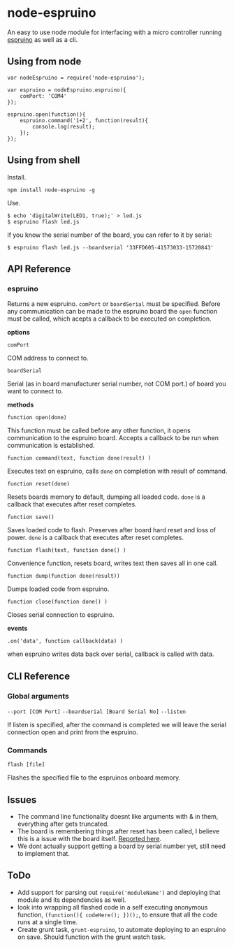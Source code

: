 node-espruino
=============

An easy to use node module for interfacing with a micro controller running [espruino](http://www.espruino.com/) as well as a cli.


Using from node
---------------

```
var nodeEspruino = require('node-espruino');

var espruino = nodeEspruino.espruino({
	comPort: 'COM4'
});

espruino.open(function(){
	espruino.command('1+2', function(result){
		console.log(result);
	});
});
```

Using from shell
----------------


Install.

```
npm install node-espruino -g
```

Use.

```
$ echo 'digitalWrite(LED1, true);' > led.js
$ espruino flash led.js
```

if you know the serial number of the board, you can refer to it by serial:

```
$ espruino flash led.js --boardserial '33FFD605-41573033-15720843'
```

API Reference
-------------

### espruino

Returns a new espruino. `comPort` or `boardSerial` must be specified. Before any communication can 
be made to the espruino board the `open` function must be called, which acepts a callback to be
executed on completion.

**options**

`comPort`

COM address to connect to.

`boardSerial` 

Serial (as in board manufacturer serial number, not COM port.)
of board you want to connect to.
	
**methods**

`function open(done)`

This function must be called before any other function, it opens communication to the espruino board.
Accepts a callback to be run when communication is established.

`function command(text, function done(result) )`

Executes text on espruino, calls `done` on completion with result of command. 

`function reset(done)`

Resets boards memory to default, dumping all loaded code. `done` is a callback that executes after reset completes.

`function save()`

Saves loaded code to flash. Preserves after board hard reset and loss of power. `done` is a callback that executes after reset completes.

`function flash(text, function done() )`

Convenience function, resets board, writes text then saves all in one call.

`function dump(function done(result))`

Dumps loaded code from espruino.

`function close(function done() )`

Closes serial connection to espruino.

**events**

`.on('data', function callback(data) )`

when espruino writes data back over serial, callback is called with data.

CLI Reference
-------------

### Global arguments

`--port [COM Port]`
`--boardserial [Board Serial No]`
`--listen`

If listen is specified, after the command is completed we will leave the serial connection open and print from the espruino.

### Commands

`flash [file]`

Flashes the specified file to the espruinos onboard memory.

Issues
------

* The command line functionality doesnt like arguments with & in them, everything after gets truncated.
* The board is remembering things after reset has been called, I believe this is a issue
	with the board itself. [Reported here](https://github.com/espruino/Espruino/issues/231).
* We dont actually support getting a board by serial number yet, still need to implement that.

ToDo
----

* Add support for parsing out `require('moduleName')` and deploying that module and its dependencies as well.
* look into wrapping all flashed code in a self executing anonymous function, `(function(){ codeHere(); })();`,
	to ensure that all the code runs at a single time.
* Create grunt task, `grunt-espruino`, to automate deploying to an espruino on save.
	Should function with the grunt watch task.
